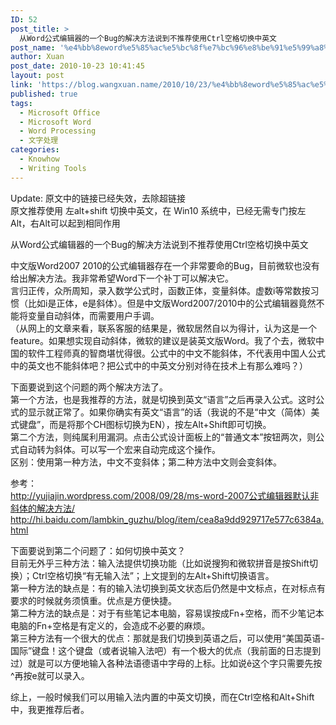 ```yaml
---
ID: 52
post_title: >
  从Word公式编辑器的一个Bug的解决方法说到不推荐使用Ctrl空格切换中英文
post_name: '%e4%bb%8eword%e5%85%ac%e5%bc%8f%e7%bc%96%e8%be%91%e5%99%a8%e7%9a%84%e4%b8%80%e4%b8%aabug%e7%9a%84%e8%a7%a3%e5%86%b3%e6%96%b9%e6%b3%95%e8%af%b4%e5%88%b0%e4%b8%8d%e6%8e%a8%e8%8d%90%e4%bd%bf%e7%94%a8ctrl'
author: Xuan
post_date: 2010-10-23 10:41:45
layout: post
link: 'https://blog.wangxuan.name/2010/10/23/%e4%bb%8eword%e5%85%ac%e5%bc%8f%e7%bc%96%e8%be%91%e5%99%a8%e7%9a%84%e4%b8%80%e4%b8%aabug%e7%9a%84%e8%a7%a3%e5%86%b3%e6%96%b9%e6%b3%95%e8%af%b4%e5%88%b0%e4%b8%8d%e6%8e%a8%e8%8d%90%e4%bd%bf%e7%94%a8ctrl/'
published: true
tags:
  - Microsoft Office
  - Microsoft Word
  - Word Processing
  - 文字处理
categories:
  - Knowhow
  - Writing Tools
---
```

Update:
原文中的链接已经失效，去除超链接  
原文推荐使用 左alt+shift 切换中英文，在 Win10 系统中，已经无需专门按左Alt，右Alt可以起到相同作用

从Word公式编辑器的一个Bug的解决方法说到不推荐使用Ctrl空格切换中英文

中文版Word2007 2010的公式编辑器存在一个非常要命的Bug，目前微软也没有给出解决方法。我非常希望Word下一个补丁可以解决它。  
言归正传，众所周知，录入数学公式时，函数正体，变量斜体。虚数i等常数按习惯（比如i是正体，e是斜体）。但是中文版Word2007/2010中的公式编辑器竟然不能将变量自动斜体，而需要用户手调。  
（从网上的文章来看，联系客服的结果是，微软居然自以为得计，认为这是一个feature。如果想实现自动斜体，微软的建议是装英文版Word。我了个去，微软中国的软件工程师真的智商堪忧得很。公式中的中文不能斜体，不代表用中国人公式中的英文也不能斜体吧？把公式中的中英文分别对待在技术上有那么难吗？）

下面要说到这个问题的两个解决方法了。  
第一个方法，也是我推荐的方法，就是切换到英文“语言”之后再录入公式。这时公式的显示就正常了。如果你确实有英文“语言”的话（我说的不是“中文（简体）美式键盘”，而是将那个CH图标切换为EN），按左Alt+Shift即可切换。  
第二个方法，则纯属利用漏洞。点击公式设计面板上的“普通文本”按钮两次，则公式自动转为斜体。可以写一个宏来自动完成这个操作。  
区别：使用第一种方法，中文不变斜体；第二种方法中文则会变斜体。

参考：  
http://yujiajin.wordpress.com/2008/09/28/ms-word-2007公式编辑器默认非斜体的解决方法/  
http://hi.baidu.com/lambkin_guzhu/blog/item/cea8a9dd929717e577c6384a.html  

下面要说到第二个问题了：如何切换中英文？  
目前无外乎三种方法：输入法提供切换功能（比如说搜狗和微软拼音是按Shift切换）；Ctrl空格切换“有无输入法”；上文提到的左Alt+Shift切换语言。  
第一种方法的缺点是：有的输入法切换到英文状态后仍然是中文标点，在对标点有要求的时候就务须慎重。优点是方便快捷。  
第二种方法的缺点是：对于有些笔记本电脑，容易误按成Fn+空格，而不少笔记本电脑的Fn+空格是有定义的，会造成不必要的麻烦。  
第三种方法有一个很大的优点：那就是我们切换到英语之后，可以使用“美国英语-国际”键盘！这个键盘（或者说输入法吧）有一个极大的优点（我前面的日志提到过）就是可以方便地输入各种法语德语中字母的上标。比如说ê这个字只需要先按^再按e就可以录入。  

综上，一般时候我们可以用输入法内置的中英文切换，而在Ctrl空格和Alt+Shift中，我更推荐后者。